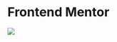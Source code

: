 # Frontend Mentor
<div><a href="https://www.frontendmentor.io/"><img src="https://user-images.githubusercontent.com/93294606/140634245-afdee924-02d7-4fa8-b46e-029ce1426ab8.png" /></a></div>
